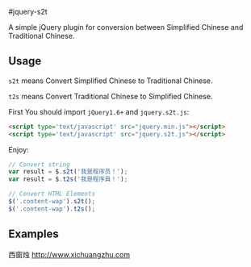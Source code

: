 #jquery-s2t

A simple jQuery plugin for conversion between Simplified Chinese and Traditional Chinese.

## Usage

`s2t` means Convert Simplified Chinese to Traditional Chinese.

`t2s` means Convert Traditional Chinese to Simplified Chinese.

First You should import `jQuery1.6+` and `jquery.s2t.js`:

``` html
<script type='text/javascript' src="jquery.min.js"></script>
<script type='text/javascript' src="jquery.s2t.js"></script>
```

Enjoy:

``` javascript
// Convert string
var result = $.s2t('我是程序员！');
var result = $.t2s('我是程序員！');

// Convert HTML Elements
$('.content-wap').s2t();
$('.content-wap').t2s();
```

## Examples

西窗烛 http://www.xichuangzhu.com
